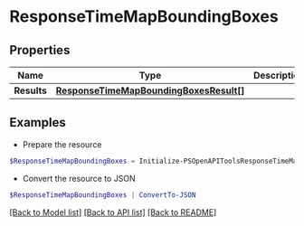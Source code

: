# ResponseTimeMapBoundingBoxes
## Properties

Name | Type | Description | Notes
------------ | ------------- | ------------- | -------------
**Results** | [**ResponseTimeMapBoundingBoxesResult[]**](ResponseTimeMapBoundingBoxesResult.md) |  | 

## Examples

- Prepare the resource
```powershell
$ResponseTimeMapBoundingBoxes = Initialize-PSOpenAPIToolsResponseTimeMapBoundingBoxes  -Results null
```

- Convert the resource to JSON
```powershell
$ResponseTimeMapBoundingBoxes | ConvertTo-JSON
```

[[Back to Model list]](../README.md#documentation-for-models) [[Back to API list]](../README.md#documentation-for-api-endpoints) [[Back to README]](../README.md)

